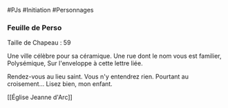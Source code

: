 #PJs #Initiation #Personnages

### Feuille de Perso
Taille de Chapeau : 59

Une ville célèbre pour sa céramique.
Une rue dont le nom vous est familier,
Polysémique,
Sur l'enveloppe à cette lettre liée.

Rendez-vous au lieu saint.
Vous n'y entendrez rien.
Pourtant au croisement...
Lisez bien, mon enfant.

[[Église Jeanne d'Arc]]
